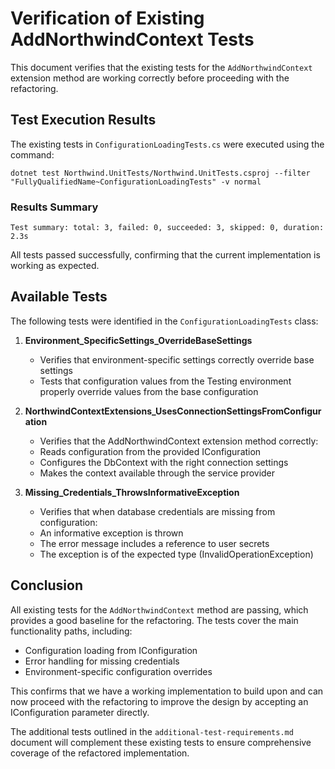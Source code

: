 # Verification of Existing AddNorthwindContext Tests

This document verifies that the existing tests for the `AddNorthwindContext` extension method are working correctly before proceeding with the refactoring.

## Test Execution Results

The existing tests in `ConfigurationLoadingTests.cs` were executed using the command:

```
dotnet test Northwind.UnitTests/Northwind.UnitTests.csproj --filter "FullyQualifiedName~ConfigurationLoadingTests" -v normal
```

### Results Summary

```
Test summary: total: 3, failed: 0, succeeded: 3, skipped: 0, duration: 2.3s
```

All tests passed successfully, confirming that the current implementation is working as expected.

## Available Tests

The following tests were identified in the `ConfigurationLoadingTests` class:

1. **Environment_SpecificSettings_OverrideBaseSettings**
   - Verifies that environment-specific settings correctly override base settings
   - Tests that configuration values from the Testing environment properly override values from the base configuration

2. **NorthwindContextExtensions_UsesConnectionSettingsFromConfiguration**
   - Verifies that the AddNorthwindContext extension method correctly:
   - Reads configuration from the provided IConfiguration
   - Configures the DbContext with the right connection settings
   - Makes the context available through the service provider

3. **Missing_Credentials_ThrowsInformativeException**
   - Verifies that when database credentials are missing from configuration:
   - An informative exception is thrown
   - The error message includes a reference to user secrets
   - The exception is of the expected type (InvalidOperationException)

## Conclusion

All existing tests for the `AddNorthwindContext` method are passing, which provides a good baseline for the refactoring. The tests cover the main functionality paths, including:

- Configuration loading from IConfiguration
- Error handling for missing credentials
- Environment-specific configuration overrides

This confirms that we have a working implementation to build upon and can now proceed with the refactoring to improve the design by accepting an IConfiguration parameter directly.

The additional tests outlined in the `additional-test-requirements.md` document will complement these existing tests to ensure comprehensive coverage of the refactored implementation. 